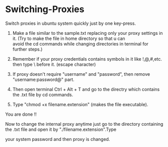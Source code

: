 # Switching-Proxies
Switch proxies in ubuntu system quickly just by one key-press.

1. Make a file similar to the sample.txt replacing only your proxy settings in it. (Try to make the file in home directory so that u can     
   avoid the cd commands while changing directories in terminal for further steps.)

2. Remember if your proxy credentials contains symbols in it like !,@,#,etc. then type \ before it. (escape character)

3. If proxy doesn't require "username" and "password", then remove "username:password\@" part.

4. Then open terminal Ctrl + Alt + T and go to the directry which contains the .txt file by cd commands.

5. Type "chmod +x filename.extension" (makes the file executable).
 
You are done !!

Now to change the internal proxy anytime just go to the directory containing the .txt file and open it by "./filename.extension".Type 

your system password and then proxy is changed. 
